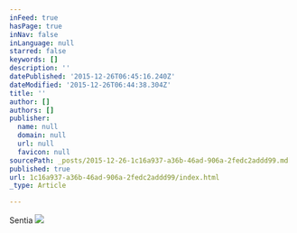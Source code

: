 ```yaml
---
inFeed: true
hasPage: true
inNav: false
inLanguage: null
starred: false
keywords: []
description: ''
datePublished: '2015-12-26T06:45:16.240Z'
dateModified: '2015-12-26T06:44:38.304Z'
title: ''
author: []
authors: []
publisher:
  name: null
  domain: null
  url: null
  favicon: null
sourcePath: _posts/2015-12-26-1c16a937-a36b-46ad-906a-2fedc2addd99.md
published: true
url: 1c16a937-a36b-46ad-906a-2fedc2addd99/index.html
_type: Article

---
```

Sentia
![](https://the-grid-user-content.s3-us-west-2.amazonaws.com/1e84788a-4a20-4975-bc3f-a578b93b2c78.png)